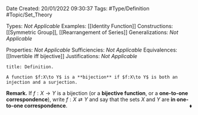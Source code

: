 <div class="topSpace"></div>

Date Created: 20/01/2022 09:30:37
Tags: #Type/Definition #Topic/Set_Theory

Types: _Not Applicable_
Examples: [[Identity Function]]
Constructions: [[Symmetric Group]], [[Rearrangement of Series]]
Generalizations: _Not Applicable_

Properties: _Not Applicable_
Sufficiencies: _Not Applicable_
Equivalences: [[Invertible iff bijective]]
Justifications: _Not Applicable_

``` ad-Definition
title: Definition.

A function $f:X\to Y$ is a **bijection** if $f:X\to Y$ is both an injection and a surjection.

```

<b>Remark.</b> If $f:X\to Y$ is a bijection (or a **bijective function**, or a **one-to-one correspondence**), write $f:X\rightleftarrows Y$ and say that the sets $X$ and $Y$ are **in one-to-one correspondence**.<span style="float:right;">$\blacklozenge$</span>
